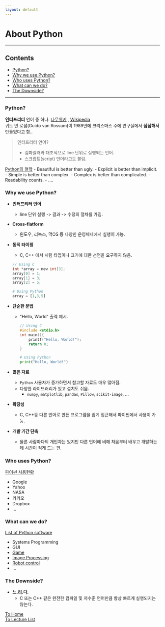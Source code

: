 ```yaml
---
layout: default
---
```


# About Python <!-- omit in toc -->
---
## Contents <!-- omit in toc -->

  - [Python?](#python)
  - [Why we use Python?](#why-we-use-python)
  - [Who uses Python?](#who-uses-python)
  - [What can we do?](#what-can-we-do)
  - [The Downside?](#the-downside)
---

### Python?

**인터프리터** 언어 중 하나. [나무위키](https://namu.wiki/w/%EC%9D%B8%ED%84%B0%ED%94%84%EB%A6%AC%ED%84%B0) , [Wikipedia](https://ko.wikipedia.org/wiki/%EC%9D%B8%ED%84%B0%ED%94%84%EB%A6%AC%ED%84%B0)  
귀도 반 로섬(Guido van Rossum)이 1989년에 크리스마스 주에 연구실에서 **심심해서** 만들었다고 함..
> 인터프리터 언어?
> - 컴파일러와 대조적으로 line 단위로 실행되는 언어.
> - 스크립트(script) 언어라고도 불림. 



[Python의 철학](https://www.python.org/dev/peps/pep-0020/)
    - Beautiful is better than ugly.
    - Explicit is better than implicit.
    - Simple is better than complex.
    - Complex is better than complicated.
    - Readability counts.
    - ....

### Why we use Python?
- **인터프리터 언어**
    - line 단위 실행 -> 결과 -> 수정의 절차를 가짐.
    
- **Cross-flatform**
    - 윈도우, 리눅스, 맥OS 등 다양한 운영체제에서 실행이 가능.
    
- **동적 타이핑**
    - C, C++ 에서 처럼 타입이나 크기에 대한 선언을 요구하지 않음.

    ``` c
    // Using C
    int *array = new int[3];
    array[0] = 1;
    array[1] = 3;
    array[2] = 5;
    ```

    ``` python
    # Using Python
    array = [1,3,5]
    ```
    
    
- **단순한 문법**
  - "Hello, World" 출력 예시.
    ``` c
    // Using C
    #include <stdio.h>
    int main(){
        printf("Hello, World!");
        return 0;
    }
    ```

    ``` python
    # Using Python
    print("Hello, World!")
    ```
    

- **많은 자료**
    - `Python` 사용자가 증가하면서 참고할 자료도 매우 많아짐.
    - 다양한 라이브러리가 있고 설치도 쉬움.
      - `numpy`, `matplotlib`, `pandas`, `Pillow`, `scikit-image`, ...


- **확장성**
    - C, C++등 다른 언어로 만든 프로그램을 쉽게 접근해서 파이썬에서 사용이 가능.
    
    
- **개발 기간 단축**
    - 물론 사람마다의 개인차는 있지만 다른 언어에 비해 처음부터 배우고 개발하는데 시간이 적게 드는 편.  


### Who uses Python?
[파이썬 사용현황](https://ko.wikipedia.org/wiki/%ED%8C%8C%EC%9D%B4%EC%8D%AC#%EC%82%AC%EC%9A%A9_%ED%98%84%ED%99%A9)
- Google
- Yahoo
- NASA
- 카카오
- Dropbox
- ...

### What can we do?
[List of Python software](https://en.wikipedia.org/wiki/List_of_Python_software)
- Systems Programming
- GUI
- [Game](https://www.youtube.com/watch?v=zPlJ-ma32T0)
- [Image Processing](https://opencv-python-tutroals.readthedocs.io/en/latest/_images/face.jpg)
- [Robot control](https://pythonprogramming.net/robotics-raspberry-pi-tutorial-gopigo-introduction/)
- ...

### The Downside?
-  **느.리.다.**
    - C 또는 C++ 같은 완전한 컴파일 및 저수준 언어만큼 항상 빠르게 실행되지는 않는다.


[To Home](../index.md)  
[To Lecture List](../lecturelist.md)